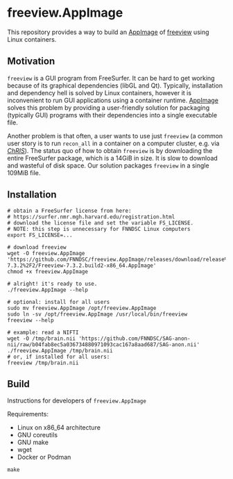 # freeview.AppImage

This repository provides a way to build an
[AppImage](https://appimage.org/) of
[freeview](https://surfer.nmr.mgh.harvard.edu/fswiki/FreeviewGuide/FreeviewIntroduction)
using Linux containers.

## Motivation

`freeview` is a GUI program from FreeSurfer. It can be hard to get working
because of its graphical dependencies (libGL and Qt). Typically, installation
and dependency hell is solved by Linux containers, however it is inconvenient
to run GUI applications using a container runtime.
[AppImage](https://appimage.org/) solves this problem by providing a
user-friendly solution for packaging (typically GUI) programs with their 
dependencies into a single executable file.

Another problem is that often, a user wants to use just `freeview`
(a common user story is to run `recon_all` in a container on a computer
cluster, e.g. via [_ChRIS_](https://chrisproject.org)).
The status quo of how to obtain `freeview` is by downloading the entire
FreeSurfer package, which is a 14GiB in size. It is slow to download and
wasteful of disk space.
Our solution packages `freeview` in a single 109MiB file.

## Installation

```shell
# obtain a FreeSurfer license from here:
# https://surfer.nmr.mgh.harvard.edu/registration.html
# download the license file and set the variable FS_LICENSE.
# NOTE: this step is unnecessary for FNNDSC Linux computers
export FS_LICENSE=...

# download freeview
wget -O freeview.AppImage 'https://github.com/FNNDSC/freeview.AppImage/releases/download/release%2Ffreesurfer-7.3.2%2F2/Freeview-7.3.2.build2-x86_64.AppImage'
chmod +x freeview.AppImage

# alright! it's ready to use.
./freeview.AppImage --help

# optional: install for all users
sudo mv freeview.AppImage /opt/freeview.AppImage
sudo ln -sv /opt/freeview.AppImage /usr/local/bin/freeview
freeview --help

# example: read a NIFTI
wget -O /tmp/brain.nii 'https://github.com/FNNDSC/SAG-anon-nii/raw/b04fab8ec5a036734880971093cac167a8aad687/SAG-anon.nii'
./freeview.AppImage /tmp/brain.nii
# or, if installed for all users:
freeview /tmp/brain.nii
```

## Build

Instructions for developers of `freeview.AppImage`

Requirements:

- Linux on x86_64 architecture
- GNU coreutils
- GNU make
- wget
- Docker or Podman

```shell
make
```

